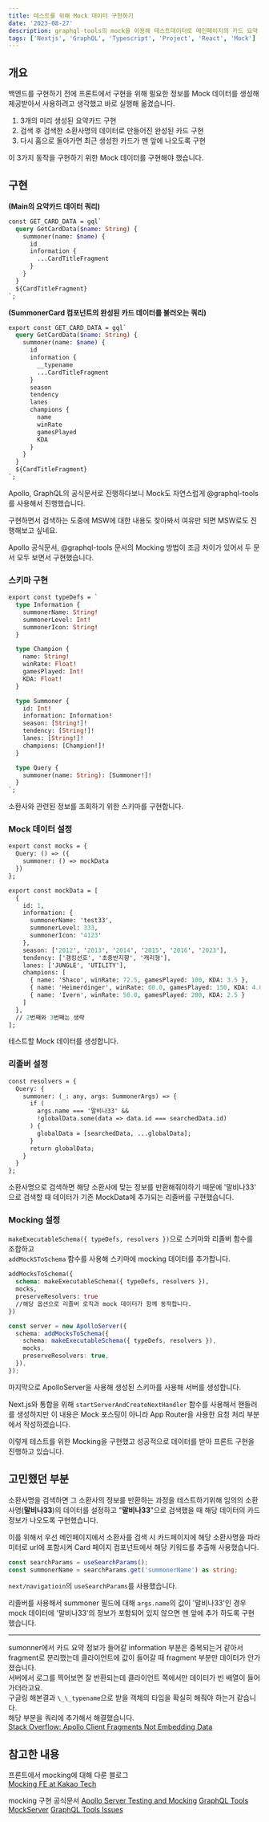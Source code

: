 ```yaml
---
title: 테스트를 위해 Mock 데이터 구현하기
date: '2023-08-27'
description: graphql-tools의 mock을 이용해 테스트데이터로 메인페이지의 카드 요약 부분 구현
tags: ['Nextjs', 'GraphQL', 'Typescript', 'Project', 'React', 'Mock']
---
```


## 개요

백엔드를 구현하기 전에 프론트에서 구현을 위해 필요한 정보를 Mock 데이터를 생성해 제공받아서 사용하려고 생각했고 바로 실행해 옮겼습니다.

1.  3개의 미리 생성된 요약카드 구현
2.  검색 후 검색한 소환사명의 데이터로 만들어진 완성된 카드 구현
3.  다시 홈으로 돌아가면 최근 생성한 카드가 맨 앞에 나오도록 구현

이 3가지 동작을 구현하기 위한 Mock 데이터를 구현해야 했습니다.

## 구현

**(Main의 요약카드 데이터 쿼리)**

```graphql
const GET_CARD_DATA = gql`
  query GetCardData($name: String) {
    summoner(name: $name) {
      id
      information {
        ...CardTitleFragment
      }
    }
  }
  ${CardTitleFragment}
`;
```

**(SummonerCard 컴포넌트의 완성된 카드 데이터를 불러오는 쿼리)**

```graphql
export const GET_CARD_DATA = gql`
  query GetCardData($name: String) {
    summoner(name: $name) {
      id
      information {
        __typename
        ...CardTitleFragment
      }
      season
      tendency
      lanes
      champions {
        name
        winRate
        gamesPlayed
        KDA
      }
    }
  }
  ${CardTitleFragment}
`;
```

Apollo, GraphQL의 공식문서로 진행하다보니 Mock도 자연스럽게 @graphql-tools를 사용해서 진행했습니다.

구현하면서 검색하는 도중에 MSW에 대한 내용도 찾아봐서 여유만 되면 MSW로도 진행해보고 싶네요.

Apollo 공식문서, @graphql-tools 문서의 Mocking 방법이 조금 차이가 있어서 두 문서 모두 보면서 구현했습니다.

### 스키마 구현

```graphql
export const typeDefs = `
  type Information {
    summonerName: String!
    summonerLevel: Int!
    summonerIcon: String!
  }

  type Champion {
    name: String!
    winRate: Float!
    gamesPlayed: Int!
    KDA: Float!
  }

  type Summoner {
    id: Int!
    information: Information!
    season: [String!]!
    tendency: [String!]!
    lanes: [String!]!
    champions: [Champion!]!
  }

  type Query {
    summoner(name: String): [Summoner!]!
  }
`;
```

소환사와 관련된 정보를 조회하기 위한 스키마를 구현합니다.

### Mock 데이터 설정

```graphql
export const mocks = {
  Query: () => ({
    summoner: () => mockData
  })
};

export const mockData = [
  {
    id: 1,
    information: {
      summonerName: 'test33',
      summonerLevel: 333,
      summonerIcon: '4123'
    },
    season: ['2012', '2013', '2014', '2015', '2016', '2023'],
    tendency: ['갱킹선호', '초중반지향', '캐리형'],
    lanes: ['JUNGLE', 'UTILITY'],
    champions: [
      { name: 'Shaco', winRate: 72.5, gamesPlayed: 100, KDA: 3.5 },
      { name: 'Heimerdinger', winRate: 60.0, gamesPlayed: 150, KDA: 4.0 },
      { name: 'Ivern', winRate: 50.0, gamesPlayed: 200, KDA: 2.5 }
    ]
  },
  // 2번째와 3번째는 생략
];
```

테스트할 Mock 데이터를 생성합니다.

### 리졸버 설정

```graphql
const resolvers = {
  Query: {
    summoner: (_: any, args: SummonerArgs) => {
      if (
        args.name === '말비나33' &&
        !globalData.some(data => data.id === searchedData.id)
      ) {
        globalData = [searchedData, ...globalData];
      }
      return globalData;
    }
  }
};
```

소환사명으로 검색하면 해당 소환사에 맞는 정보를 반환해줘야하기 때문에
'말비나33' 으로 검색할 때 데이터가 기존 MockData에 추가되는 리졸버를 구현했습니다.

### Mocking 설정

`makeExecutableSchema({ typeDefs, resolvers })`으로 스키마와 리졸버 함수를 조합하고<br /> `addMockSToSchema` 함수를 사용해 스키마에 mocking 데이터를 추가합니다.

```graphql
addMocksToSchema({
  schema: makeExecutableSchema({ typeDefs, resolvers }),
  mocks,
  preserveResolvers: true
  //해당 옵션으로 리졸버 로직과 mock 데이터가 함께 동작합니다.
})
```

```ts
const server = new ApolloServer({
  schema: addMocksToSchema({
    schema: makeExecutableSchema({ typeDefs, resolvers }),
    mocks,
    preserveResolvers: true,
  }),
});
```

마지막으로 ApolloServer을 사용해 생성된 스키마를 사용해 서버를 생성합니다.

Next.js와 통합을 위해 `startServerAndCreateNextHandler` 함수를 사용해서 핸들러를 생성하지만 이 내용은 Mock 포스팅이 아니라 App Router을 사용한 요청 처리 부분에서 작성하겠습니다.

이렇게 테스트를 위한 Mocking을 구현했고 성공적으로 데이터를 받아 프론트 구현을 진행하고 있습니다.

## 고민했던 부분

소환사명을 검색하면 그 소환사의 정보를 반환하는 과정을 테스트하기위해 임의의 소환사명(**말비나33**)의 데이터를 설정하고 "**말비나33**"으로 검색했을 때 해당 데이터의 카드정보가 나오도록 구현했습니다.

이를 위해서 우선 메인페이지에서 소환사를 검색 시 카드페이지에 해당 소환사명을 파라미터로 url에 포함시켜 Card 페이지 컴포넌트에서 해당 키워드를 추출해 사용했습니다.

```typescript
const searchParams = useSearchParams();
const summonerName = searchParams.get('summonerName') as string;
```

`next/navigatioin`의 `useSearchParams`를 사용했습니다.

리졸버를 사용해서 summoner 필드에 대해 `args.name`의 값이 '말비나33'인 경우 mock 데이터에 '말비나33'의 정보가 포함되어 있지 않으면 맨 앞에 추가 하도록 구현했습니다.

---

sumonner에서 카드 요약 정보가 들어갈 information 부분은 중복되는거 같아서<br /> fragment로 분리했는데 클라이언트에 값이 들어갈 때 fragment 부분만 데이터가 안가졌습니다.<br />
서버에서 로그를 찍어보면 잘 반환되는데 클라이언트 쪽에서만 데이터가 빈 배열이 들어가더라고요.<br />
구글링 해본결과 `\_\_typename`으로 받을 객체의 타입을 확실히 해줘야 하는거 같습니다.<br /> 해당 부분을 쿼리에 추가해서 해결했습니다.<br />
[Stack Overflow: Apollo Client Fragments Not Embedding Data](https://stackoverflow.com/questions/63362483/apollo-client-fragments-not-embedding-data)

## 참고한 내용

프론트에서 mocking에 대해 다룬 블로그<br />
[Mocking FE at Kakao Tech](https://tech.kakao.com/2021/09/29/mocking-fe/)

mocking 구현 공식문서
[Apollo Server Testing and Mocking](https://www.apollographql.com/docs/apollo-server/testing/mocking/)
[GraphQL Tools MockServer](https://the-guild.dev/graphql/tools/docs/mocking#mockserver)
[GraphQL Tools Issues](https://github.com/ardatan/graphql-tools/issues?page=3&q=is%3Aissue+is%3Aopen)
